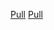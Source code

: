 [Pull](https://elizasuschenko.github.io/to-do-react/build)
[Pull](https://github.com/Elizasuschenko/to-do-react/pulls)
